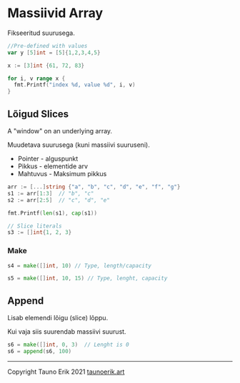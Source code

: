 # Massiivid Array

Fikseeritud suurusega.

```Go
//Pre-defined with values
var y [5]int = [5]{1,2,3,4,5}

x := [3]int {61, 72, 83}

for i, v range x {
  fmt.Printf("index %d, value %d", i, v)
}

```

## Lõigud Slices

A "window" on an underlying array.

Muudetava suurusega (kuni massiivi suuruseni).

* Pointer - alguspunkt
* Pikkus - elementide arv
* Mahtuvus - Maksimum pikkus

```Go
arr := [...]string {"a", "b", "c", "d", "e", "f", "g"}
s1 := arr[1:3]  // "b", "c"
s2 := arr[2:5]  // "c", "d", "e"

fmt.Printf(len(s1), cap(s1))

// Slice literals
s3 := []int{1, 2, 3}
```

### Make

```Go
s4 = make([]int, 10) // Type, length/capacity

s5 = make([]int, 10, 15) // Type, lenght, capacity
```

## Append

Lisab elemendi lõigu (slice) lõppu.

Kui vaja siis suurendab massiivi suurust.

```Go
s6 = make([]int, 0, 3)  // Lenght is 0
s6 = append(s6, 100)

```

___

Copyright Tauno Erik 2021 [taunoerik.art](https://taunoerik.art/)